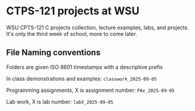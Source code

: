 # CTPS-121 projects at WSU

WSU CPTS-121 C projects collection, lecture examples, labs, and projects. It's only the third week of school, more to come later. 

## File Naming conventions 

Folders are given ISO 8601 timestamps with a descriptive prefix

In class demonstrations and examples: 
`classwork_2025-09-05`

Programming assignments, X is assignment number: 
`PAx_2025-09-05`

Lab work, X is lab number: 
`labX_2025-09-05`
